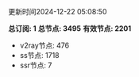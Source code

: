 更新时间2024-12-22 05:08:50

**总订阅: 1**
**总节点: 3495**
**有效节点: 2201**
- v2ray节点: 476
- ss节点: 1718
- ssr节点: 7
